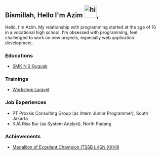 ## Bismillah, Hello I'm Azim <img src="https://user-images.githubusercontent.com/1303154/88677602-1635ba80-d120-11ea-84d8-d263ba5fc3c0.gif" width="40px" alt="hi">,

Hello, I'm Azim. My relationship with programming started at the age of 16 in a vocational high school. I'm obsessed with programming, feel challenged to work on new projects, especially web application development.



### Educations

- [SMK N 2 Guguak](http://smkn2guguak.sch.id/)

### Trainings

- [Workshop Laravel](https://drive.google.com/file/d/1-bsDITrpuXO1XESaAy6NiN5i9ns5zpw2/view?usp=sharing)

### Job Experiences

- PT Proxsis Consulting Group (as Intern Junior Programmer), South Jakarta
- KJA Risa Bur (as System Analyst), North Padang

### Achievements

- [Medallion of Excellent Champion ITSSB LKSN XXVIII](https://drive.google.com/file/d/1-caNuE_1z5Xkqsz5yoOv0jYwQ43GtPQl/view?usp=sharing)